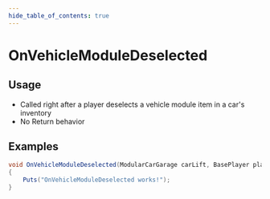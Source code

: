 ```yaml
---
hide_table_of_contents: true
---
```


# OnVehicleModuleDeselected

## Usage

* Called right after a player deselects a vehicle module item in a car's inventory
* No Return behavior

## Examples

```csharp title=""
void OnVehicleModuleDeselected(ModularCarGarage carLift, BasePlayer player)
{
    Puts("OnVehicleModuleDeselected works!");
}
```
